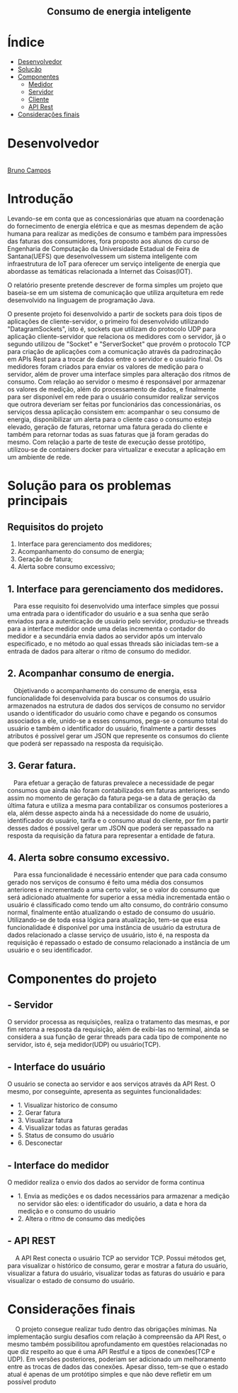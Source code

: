 <h2 align="center">Consumo de energia inteligente </h2>
 
# Índice

- [Desenvolvedor](#desenvolvedor)
- [Solução](#Solução)
- [Componentes](#Componentes)
   - [Medidor](#Medidor)
   - [Servidor](#Servidor)
   - [Cliente](#Cliente)
   - [API Rest](#APIRest)
- [Considerações finais](#consideracoes)

# Desenvolvedor
<br /><a href="https://github.com/BRCZ1N">Bruno Campos</a>

# Introdução

Levando-se em conta que as concessionárias que atuam na coordenação do fornecimento de energia elétrica e que as mesmas dependem de ação humana para realizar as medições de consumo e também para impressões das faturas dos consumidores, fora proposto aos alunos do curso de Engenharia de Computação da Universidade Estadual de Feira de Santana(UEFS) que desenvolvessem um sistema inteligente com infraestrutura de IoT para oferecer um serviço inteligente de energia que abordasse as temáticas relacionada a Internet das Coisas(IOT).

O relatório presente pretende descrever de forma simples um projeto que baseia-se em um sistema de comunicação que utiliza arquitetura em rede desenvolvido na linguagem de programação Java.

O presente projeto foi desenvolvido a partir de sockets para dois tipos de aplicações de cliente-servidor, o primeiro foi desenvolvido utilizando "DatagramSockets", isto é, sockets que utilizam do protocolo UDP para aplicação cliente-servidor que relaciona os medidores com o servidor, já o segundo utilizou de "Socket" e "ServerSocket" que provém o protocolo TCP para criação de aplicações com a comunicação através da padrozinação em APIs Rest para a trocar de dados entre o servidor e o usuário final. Os medidores foram criados para enviar os valores de medição para o servidor, além de prover uma interface simples para alteração dos ritmos de consumo. Com relação ao servidor o mesmo é responsável por armazenar os valores de medição, além do processamento de dados, e finalmente para ser disponível em rede para o usuário consumidor realizar serviços que outrora deveriam ser feitas por funcionários das concessionárias, os serviços dessa aplicação consistem em: acompanhar o seu consumo de energia, disponibilizar um alerta para o cliente caso o consumo esteja elevado, geração de faturas, retornar uma fatura gerada do cliente e também para retornar todas as suas faturas que já foram geradas do mesmo. Com relação a parte de teste de execução desse protótipo, utilizou-se de containers docker para virtualizar e executar a aplicação em um ambiente de rede.

# Solução para os problemas principais

<h2>Requisitos do projeto</h2>

   1. Interface para gerenciamento dos medidores;
   2. Acompanhamento do consumo de energia;
   3. Geração de fatura;
   4. Alerta sobre consumo excessivo;
   
<h2>1. Interface para gerenciamento dos medidores.</h2>
   
 &emsp;Para esse requisito foi desenvolvido uma interface simples que possui uma entrada para o identificador do usuário e a sua senha que serão enviados para a autenticação de usuário pelo servidor, produziu-se threads para a interface medidor onde uma delas incrementa o contador do medidor e a secundária envia dados ao servidor após um intervalo especificado, e no método ao qual essas threads são iniciadas tem-se a entrada de dados para alterar o ritmo de consumo do medidor.
  
<h2>2. Acompanhar consumo de energia.</h2>

&emsp;Objetivando o acompanhamento do consumo de energia, essa funcionalidade foi desenvolvida para buscar os consumos do usuário armazenados na estrutura de dados dos serviços de consumo no servidor usando o identificador do usuário como chave e pegando os consumos associados a ele, unido-se a esses consumos, pega-se o consumo total do usuário e também o identificador do usuário, finalmente a partir desses atributos é possível gerar um JSON que represente os consumos do cliente que poderá ser repassado na resposta da requisição.

<h2>3. Gerar fatura.</h2>

&emsp;Para efetuar a geração de faturas prevalece a necessidade de pegar consumos que ainda não foram contabilizados em faturas anteriores, sendo assim no momento de geração da fatura pega-se a data de geração da última fatura e utiliza a mesma para contabilizar os consumos posteriores a ela, além desse aspecto ainda há a necessidade do nome de usuário, identificador do usuário, tarifa e o consumo atual do cliente, por fim a partir desses dados é possível gerar um JSON que poderá ser repassado na resposta da requisição da fatura para representar a entidade de fatura.


<h2>4. Alerta sobre consumo excessivo.</h2>

&emsp;Para essa funcionalidade é necessário entender que para cada consumo gerado nos serviços de consumo é feito uma média dos consumos anteriores e incrementado a uma certo valor, se o valor do consumo que será adicionado atualmente for superior a essa média incrementada então o usuário é classificado como tendo um alto consumo, do contrário consumo normal, finalmente então atualizando o estado de consumo do usuário. Utilizando-se de toda essa lógica para atualização, tem-se que essa funcionalidade é disponível por uma instância de usuário da estrutura de dados relacionado a classe serviço de usuário, isto é, na resposta da requisição é repassado o estado de consumo relacionado a instância de um usuário e o seu identificador.
 
# Componentes do projeto

<h2>- Servidor</h2>
<p2> O servidor processa as requisições, realiza o tratamento das mesmas, e por fim retorna a resposta da requisição, além de exibi-las no terminal, ainda se considera a sua função de gerar threads para cada tipo de componente no servidor, isto é, seja medidor(UDP) ou usuário(TCP).</p2>

<h2>- Interface do usuário</h2>
<p2> O usuário se conecta ao servidor e aos serviços através da API Rest. O mesmo, por conseguinte, apresenta as seguintes funcionalidades:</p2>
 <ul>
  <li>1. Visualizar historico de consumo </li>
  <li>2. Gerar fatura </li>
  <li>3. Visualizar fatura </li>
  <li>4. Visualizar todas as faturas geradas</li>
  <li>5. Status de consumo do usuário</li>
  <li>6. Desconectar</li>
</ul>

<h2>- Interface do medidor </h2>
<p2> O medidor realiza o envio dos dados ao servidor de forma continua</p2>
 <ul>
  <li>1. Envia as medições e os dados necessários para armazenar a medição no servidor são eles: o identificador do usuário, a data e hora da medição e o consumo do usuário</li>
  <li>2. Altera o ritmo de consumo das medições</li>
</ul>

<h2>- API REST</h2>
<p2>  &emsp; A API Rest conecta o usuário TCP ao servidor TCP. Possui métodos get, para visualizar o histórico de consumo, gerar e mostrar a fatura do usuário, visualizar a fatura do usuário, visualizar todas as faturas do usuário e para visualizar o estado de consumo do usuário.<p2> 
 
 # Considerações finais 
<p2> &emsp; O projeto consegue realizar tudo dentro das obrigações mínimas. Na implementação surgiu desafios com relação à compreensão da API Rest, o mesmo também possibilitou aprofundamento em questões relacionadas no que diz respeito ao que é uma API Restful e a tipos de conexões(TCP e UDP). Em versões posteriores, poderiam ser adicionado um melhoramento entre as trocas de dados das conexões. Apesar disso, tem-se que o estado atual é apenas de um protótipo simples e que não deve refletir em um possível produto
